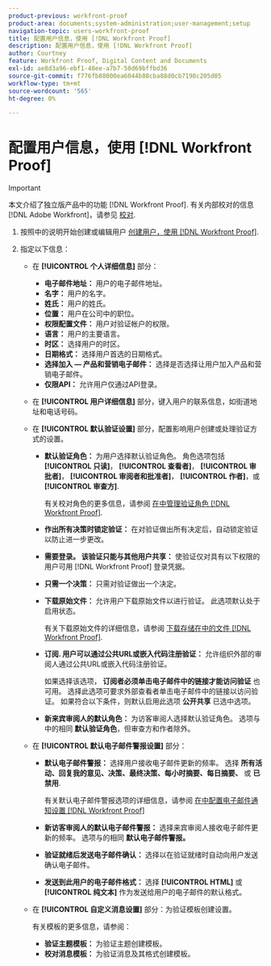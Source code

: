 ```yaml
---
product-previous: workfront-proof
product-area: documents;system-administration;user-management;setup
navigation-topic: users-workfront-proof
title: 配置用户信息，使用 [!DNL Workfront Proof]
description: 配置用户信息，使用 [!DNL Workfront Proof]
author: Courtney
feature: Workfront Proof, Digital Content and Documents
exl-id: ae8d3a96-ebf1-48ee-a7b7-50d69bffbd36
source-git-commit: f776fb88000ea6044b88cba88d0cb7198c205d05
workflow-type: tm+mt
source-wordcount: '565'
ht-degree: 0%

---
```


# 配置用户信息，使用 [!DNL Workfront Proof]

>[!IMPORTANT]
>
>本文介绍了独立版产品中的功能 [!DNL Workfront Proof]. 有关内部校对的信息 [!DNL Adobe Workfront]，请参见 [校对](../../../review-and-approve-work/proofing/proofing.md).

1. 按照中的说明开始创建或编辑用户 [创建用户，使用 [!DNL Workfront Proof]](../../../workfront-proof/wp-mnguserscontacts/users/create-users.md).
1. 指定以下信息：

   * 在 **[!UICONTROL 个人详细信息]** 部分：

      * **电子邮件地址：** 用户的电子邮件地址。
      * **名字：** 用户的名字。
      * **姓氏：** 用户的姓氏。
      * **位置：** 用户在公司中的职位。
      * **权限配置文件：** 用户对验证帐户的权限。
      * **语言：** 用户的主要语言。
      * **时区：** 选择用户的时区。
      * **日期格式：** 选择用户首选的日期格式。
      * **选择加入 — 产品和营销电子邮件：** 选择是否选择让用户加入产品和营销电子邮件。
      * **仅限API：** 允许用户仅通过API登录。

   * 在 **[!UICONTROL 用户详细信息]** 部分，键入用户的联系信息，如街道地址和电话号码。
   * 在 **[!UICONTROL 默认验证设置]** 部分，配置影响用户创建或处理验证方式的设置。

      * **默认验证角色：** 为用户选择默认验证角色。 角色选项包括 **[!UICONTROL 只读]**， **[!UICONTROL 查看者]**， **[!UICONTROL 审批者]**， **[!UICONTROL 审阅者和批准者]**， **[!UICONTROL 作者]**，或 **[!UICONTROL 审查方]**.

        有关校对角色的更多信息，请参阅 [在中管理验证角色 [!DNL Workfront Proof]](../../../workfront-proof/wp-work-proofsfiles/share-proofs-and-files/manage-proof-roles.md).

      * **作出所有决策时锁定验证：** 在对验证做出所有决定后，自动锁定验证以防止进一步更改。
      * **需要登录。 该验证只能与其他用户共享：** 使验证仅对具有以下权限的用户可用 [!DNL Workfront Proof] 登录凭据。
      * **只需一个决策：** 只需对验证做出一个决定。
      * **下载原始文件：** 允许用户下载原始文件以进行验证。 此选项默认处于启用状态。

        有关下载原始文件的详细信息，请参阅 [下载存储在中的文件 [!DNL Workfront Proof]](../../../workfront-proof/wp-work-proofsfiles/manage-your-work/download-files-stored.md).

        <!--      
        <li data-mc-conditions="QuicksilverOrClassic.Draft mode"><strong>Public sharing. The proof can be shared via a public URL or embedded code:</strong>Enables the user to share proofs via a public URL or embed code.<br>This option is enabled by default but is not available if the&nbsp;<strong>Login required</strong>option is selected.<br>For more information on sharing proofs, see "<a href="../../../workfront-proof/wp-work-proofsfiles/share-proofs-and-files/share-public-url.md" class="MCXref xref" xrefformat="{para}">Share the Public URL in Workfront Proof</a>."</li>      
        -->

      * **订阅. 用户可以通过公共URL或嵌入代码注册验证：** 允许组织外部的审阅人通过公共URL或嵌入代码注册验证。

        如果选择该选项， **订阅者必须单击电子邮件中的链接才能访问验证** 也可用。 选择此选项可要求外部查看者单击电子邮件中的链接以访问验证。
如果符合以下条件，则默认启用此选项 **公开共享** 已选中选项。

      * **新来宾审阅人的默认角色：** 为访客审阅人选择默认验证角色。 选项与中的相同 **默认验证角色**，但审查方和作者除外。

   * 在 **[!UICONTROL 默认电子邮件警报设置]** 部分：

      * **默认电子邮件警报：** 选择用户接收电子邮件更新的频率。 选择 **所有活动、回复我的意见、决策、最终决策、每小时摘要、每日摘要、** 或 **已禁用**.

        有关默认电子邮件警报选项的详细信息，请参阅 [在中配置电子邮件通知设置 [!DNL Workfront Proof]](../../../workfront-proof/wp-emailsntfctns/email-alerts/config-email-notification-settings-wp.md)

      * **新访客审阅人的默认电子邮件警报：** 选择来宾审阅人接收电子邮件更新的频率。 选项与的相同 **默认电子邮件警报。**

      * **验证就绪后发送电子邮件确认：** 选择以在验证就绪时自动向用户发送确认电子邮件。
      * **发送到此用户的电子邮件格式：** 选择 **[!UICONTROL HTML]** 或 **[!UICONTROL 纯文本]** 作为发送给用户的电子邮件的默认格式。

   * 在 **[!UICONTROL 自定义消息设置]** 部分：为验证模板创建设置。

     有关模板的更多信息，请参阅：

      * **验证主题模板：** 为验证主题创建模板。
      * **校对消息模板：** 为验证消息及其格式创建模板。
